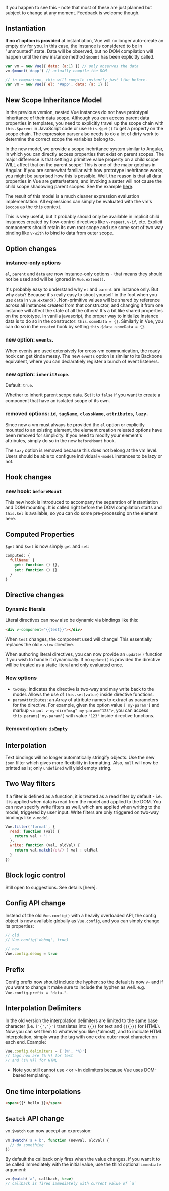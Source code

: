 If you happen to see this - note that most of these are just planned but subject to change at any moment. Feedback is welcome though.

## Instantiation

**If no `el` option is provided** at instantiation, Vue will no longer auto-create an empty div for you. In this case, the instance is considered to be in "unmounted" state. Data will be observed, but no DOM compilation will happen until the new instance method `$mount` has been explicitly called.

``` js
var vm = new Vue({ data: {a:1} }) // only observes the data
vm.$mount('#app') // actually compile the DOM

// in comparison, this will compile instantly just like before.
var vm = new Vue({ el: '#app', data: {a: 1} })
```

## New Scope Inheritance Model

In the previous version, nested Vue instances do not have prototypal inheritance of their data scope. Although you can access parent data properties in templates, you need to explicitly travel up the scope chain with `this.$parent` in JavaScript code or use `this.$get()` to get a property on the scope chain. The expression parser also needs to do a lot of dirty work to determine the correct scope the variables belong to.

In the new model, we provide a scope inehritance system similar to Angular, in which you can directly access properties that exist on parent scopes. The major difference is that setting a primitive value property on a child scope WILL affect that on the parent scope! This is one of the major gotchas in Angular. If you are somewhat familiar with how prototype inehritance works, you might be surprised how this is possible. Well, the reason is that all data properties in Vue are getter/setters, and invoking a setter will not cause the child scope shadowing parent scopes. See the example [here](http://jsfiddle.net/yyx990803/Px2n6/).

The result of this model is a much cleaner expression evaluation implementation. All expressions can simply be evaluated with the vm's `$scope` as the `this` context.

This is very useful, but it probably should only be available in implicit child instances created by flow-control directives like `v-repeat`, `v-if`, etc. Explicit components should retain its own root scope and use some sort of two way binding like `v-with` to bind to data from outer scope.

## Option changes

### instance-only options

`el`, `parent` and `data` are now instance-only options - that means they should not be used and will be ignored in `Vue.extend()`.

It's probably easy to understand why `el` and `parent` are instance only. But why `data`? Because it's really easy to shoot yourself in the foot when you use `data` in `Vue.extend()`. Non-primitive values will be shared by reference across all instances created from that constructor, and changing it from one instance will affect the state of all the others! It's a bit like shared properties on the prototype. In vanilla javascript, the proper way to initialize instance data is to do so in the constructor: `this.someData = {}`. Similarly in Vue, you can do so in the `created` hook by setting `this.$data.someData = {}`.

### new option: `events`.

When events are used extensively for cross-vm communication, the ready hook can get kinda messy. The new `events` option is similar to its Backbone equivalent, where you can declaratiely register a bunch of event listeners.

### new option: `inheritScope`.

Default: `true`.

Whether to inherit parent scope data. Set it to `false` if you want to create a component that have an isolated scope of its own.

### removed options: `id`, `tagName`, `className`, `attributes`, `lazy`.

Since now a vm must always be provided the `el` option or explicitly mounted to an existing element, the element creation releated options have been removed for simplicity. If you need to modify your element's attributes, simply do so in the new `beforeMount` hook.

The `lazy` option is removed because this does not belong at the vm level. Users should be able to configure individual `v-model` instances to be lazy or not.

## Hook changes

### new hook: `beforeMount`

This new hook is introduced to accompany the separation of instantiation and DOM mounting. It is called right before the DOM compilation starts and `this.$el` is available, so you can do some pre-processing on the element here.

## Computed Properties

`$get` and `$set` is now simply `get` and `set`:

``` js
computed: {
  fullName: {
    get: function () {},
    set: function () {}
  }
}
```

## Directive changes

### Dynamic literals

Literal directives can now also be dynamic via bindings like this:

``` html
<div v-component="{{test}}"></div>
```

When `test` changes, the component used will change! This essentially replaces the old `v-view` directive.

When authoring literal directives, you can now provide an `update()` function if you wish to handle it dynamically. If no `update()` is provided the directive will be treated as a static literal and only evaluated once.

### New options

- `twoWay`: indicates the directive is two-way and may write back to the model. Allows the use of `this.set(value)` inside directive functions.
- `paramAttributes`: an Array of attribute names to extract as parameters for the directive. For example, given the option value `['my-param']` and markup `<input v-my-dir="msg" my-param="123">`, you can access `this.params['my-param']` with value `'123'` inside directive functions.

### Removed option: `isEmpty`

## Interpolation

Text bindings will no longer automatically stringify objects. Use the new `json` filter which gives more flexibility in formatting. Also, `null` will now be printed as is; only `undefined` will yield empty string.

## Two Way filters

If a filter is defined as a function, it is treated as a read filter by default - i.e. it is applied when data is read from the model and applied to the DOM. You can now specify write filters as well, which are applied when writing to the model, triggered by user input. Write filters are only triggered on two-way bindings like `v-model`.

``` js
Vue.filter('format', {
  read: function (val) {
    return val + '!'
  },
  write: function (val, oldVal) {
    return val.match(/ok/) ? val : oldVal
  }
})
```

## Block logic control

Still open to suggestions. See details [here].

## Config API change

Instead of the old `Vue.config()` with a heavily overloaded API, the config object is now available globally as `Vue.config`, and you can simply change its properties:

``` js
// old
// Vue.config('debug', true)

// new
Vue.config.debug = true
```

## Prefix

Config prefix now should include the hyphen: so the default is now `v-` and if you want to change it make sure to include the hyphen as well. e.g. `Vue.config.prefix = "data-"`.

## Interpolation Delimiters

In the old version the interpolation delimiters are limited to the same base character (i.e. `['{','}']` translates into `{{}}` for text and `{{{}}}` for HTML). Now you can set them to whatever you like (*almost), and to indicate HTML interpolation, simply wrap the tag with one extra outer most character on each end. Example:

``` js
Vue.config.delimiters = ['(%', '%)']
// tags now are (% %) for text
// and ((% %)) for HTML
```

* Note you still cannot use `<` or `>` in delimiters because Vue uses DOM-based templating.

## One time interpolations

``` html
<span>{{* hello }}</span>
```

## `$watch` API change

`vm.$watch` can now accept an expression:

``` js
vm.$watch('a + b', function (newVal, oldVal) {
  // do something
})
```

By default the callback only fires when the value changes. If you want it to be called immediately with the initial value, use the third optional `immediate` argument:

``` js
vm.$watch('a', callback, true)
// callback is fired immediately with current value of `a`
``` 